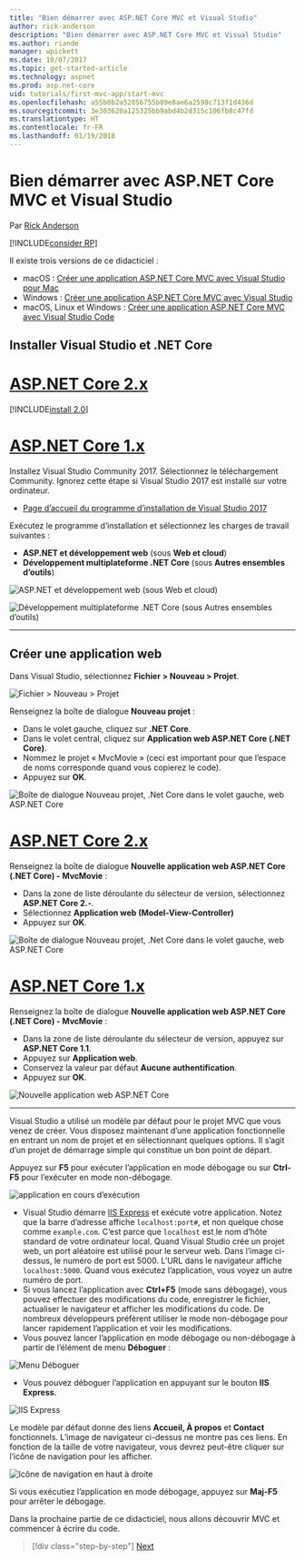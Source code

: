```yaml
---
title: "Bien démarrer avec ASP.NET Core MVC et Visual Studio"
author: rick-anderson
description: "Bien démarrer avec ASP.NET Core MVC et Visual Studio"
ms.author: riande
manager: wpickett
ms.date: 10/07/2017
ms.topic: get-started-article
ms.technology: aspnet
ms.prod: asp.net-core
uid: tutorials/first-mvc-app/start-mvc
ms.openlocfilehash: a55b0b2a52856755b89e8ae6a2598c713f1d436d
ms.sourcegitcommit: 3e303620a125325bb9abd4b2d315c106fb8c47fd
ms.translationtype: HT
ms.contentlocale: fr-FR
ms.lasthandoff: 01/19/2018
---
```

# <a name="getting-started-with-aspnet-core-mvc-and-visual-studio"></a>Bien démarrer avec ASP.NET Core MVC et Visual Studio

Par [Rick Anderson](https://twitter.com/RickAndMSFT)

[!INCLUDE[consider RP](../../includes/razor.md)]

Il existe trois versions de ce didacticiel :

* macOS : [Créer une application ASP.NET Core MVC avec Visual Studio pour Mac](xref:tutorials/first-mvc-app-mac/start-mvc)
* Windows : [Créer une application ASP.NET Core MVC avec Visual Studio](xref:tutorials/first-mvc-app/start-mvc)
* macOS, Linux et Windows : [Créer une application ASP.NET Core MVC avec Visual Studio Code](xref:tutorials/first-mvc-app-xplat/start-mvc)

## <a name="install-visual-studio-and-net-core"></a>Installer Visual Studio et .NET Core

# <a name="aspnet-core-2xtabaspnetcore2x"></a>[ASP.NET Core 2.x](#tab/aspnetcore2x)

[!INCLUDE[install 2.0](../../includes/install2.0.md)]

# <a name="aspnet-core-1xtabaspnetcore1x"></a>[ASP.NET Core 1.x](#tab/aspnetcore1x)

Installez Visual Studio Community 2017. Sélectionnez le téléchargement Community. Ignorez cette étape si Visual Studio 2017 est installé sur votre ordinateur.

* [Page d’accueil du programme d’installation de Visual Studio 2017](https://www.visualstudio.com/)

Exécutez le programme d’installation et sélectionnez les charges de travail suivantes :

* **ASP.NET et développement web** (sous **Web et cloud**)
* **Développement multiplateforme .NET Core** (sous **Autres ensembles d’outils**)

![**ASP.NET et développement web** (sous **Web et cloud**)](start-mvc/_static/web_workload.png)

![**Développement multiplateforme .NET Core** (sous **Autres ensembles d’outils**)](start-mvc/_static/x_plat_wl.png)

---

## <a name="create-a-web-app"></a>Créer une application web

Dans Visual Studio, sélectionnez **Fichier > Nouveau > Projet**.

![Fichier > Nouveau > Projet](start-mvc/_static/alt_new_project.png)

Renseignez la boîte de dialogue **Nouveau projet** :

* Dans le volet gauche, cliquez sur **.NET Core**.
* Dans le volet central, cliquez sur **Application web ASP.NET Core (.NET Core)**.
* Nommez le projet « MvcMovie » (ceci est important pour que l’espace de noms corresponde quand vous copierez le code).
* Appuyez sur **OK**.

![Boîte de dialogue Nouveau projet, .Net Core dans le volet gauche, web ASP.NET Core ](start-mvc/_static/new_project2.png)


# <a name="aspnet-core-2xtabaspnetcore2x"></a>[ASP.NET Core 2.x](#tab/aspnetcore2x)

Renseignez la boîte de dialogue **Nouvelle application web ASP.NET Core (.NET Core) - MvcMovie** :

* Dans la zone de liste déroulante du sélecteur de version, sélectionnez **ASP.NET Core 2.-**.
* Sélectionnez **Application web (Model-View-Controller)**
* Appuyez sur **OK**.

![Boîte de dialogue Nouveau projet, .Net Core dans le volet gauche, web ASP.NET Core ](start-mvc/_static/new_project22.png)

# <a name="aspnet-core-1xtabaspnetcore1x"></a>[ASP.NET Core 1.x](#tab/aspnetcore1x)

Renseignez la boîte de dialogue **Nouvelle application web ASP.NET Core (.NET Core) - MvcMovie** :

* Dans la zone de liste déroulante du sélecteur de version, appuyez sur **ASP.NET Core 1.1**.
* Appuyez sur **Application web**.
* Conservez la valeur par défaut **Aucune authentification**.
* Appuyez sur **OK**.

![Nouvelle application web ASP.NET Core](start-mvc/_static/p3.png)

---

Visual Studio a utilisé un modèle par défaut pour le projet MVC que vous venez de créer. Vous disposez maintenant d’une application fonctionnelle en entrant un nom de projet et en sélectionnant quelques options. Il s’agit d’un projet de démarrage simple qui constitue un bon point de départ.

Appuyez sur **F5** pour exécuter l’application en mode débogage ou sur **Ctrl-F5** pour l’exécuter en mode non-débogage.
<!-- These images are also used by uid: tutorials/first-mvc-app-xplat/start-mvc -->
![application en cours d’exécution](start-mvc/_static/1.png)

* Visual Studio démarre [IIS Express](https://docs.microsoft.com/iis/extensions/introduction-to-iis-express/iis-express-overview) et exécute votre application. Notez que la barre d’adresse affiche `localhost:port#`, et non quelque chose comme `example.com`. C’est parce que `localhost` est le nom d’hôte standard de votre ordinateur local. Quand Visual Studio crée un projet web, un port aléatoire est utilisé pour le serveur web. Dans l’image ci-dessus, le numéro de port est 5000. L’URL dans le navigateur affiche `localhost:5000`. Quand vous exécutez l’application, vous voyez un autre numéro de port.
* Si vous lancez l’application avec **Ctrl+F5** (mode sans débogage), vous pouvez effectuer des modifications du code, enregistrer le fichier, actualiser le navigateur et afficher les modifications du code. De nombreux développeurs préfèrent utiliser le mode non-débogage pour lancer rapidement l’application et voir les modifications.
* Vous pouvez lancer l’application en mode débogage ou non-débogage à partir de l’élément de menu **Déboguer** :

![Menu Déboguer](start-mvc/_static/debug_menu.png)

* Vous pouvez déboguer l’application en appuyant sur le bouton **IIS Express**.

![IIS Express](start-mvc/_static/iis_express.png)

Le modèle par défaut donne des liens **Accueil, À propos** et **Contact** fonctionnels. L’image de navigateur ci-dessus ne montre pas ces liens. En fonction de la taille de votre navigateur, vous devrez peut-être cliquer sur l’icône de navigation pour les afficher.

![Icône de navigation en haut à droite](start-mvc/_static/2.png)

Si vous exécutiez l’application en mode débogage, appuyez sur **Maj-F5** pour arrêter le débogage.

Dans la prochaine partie de ce didacticiel, nous allons découvrir MVC et commencer à écrire du code.

>[!div class="step-by-step"]
[Next](adding-controller.md)  
